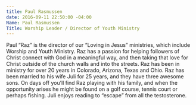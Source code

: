 ```yaml
---
title: Paul Rasmussen
date: 2016-09-11 22:50:00 -04:00
Name: Paul Rasmussen
Title: Worship Leader / Director of Youth Ministry
---
```


Paul “Raz” is the director of our “Loving in Jesus” ministries, which include Worship and Youth Ministry. Raz has a passion for helping followers of Christ connect with God in a meaningful way, and then taking that love for Christ outside of the church walls and into the streets. Raz has been in ministry for over 20 years in Colorado, Arizona, Texas and Ohio. Raz has been married to his wife Juli for 25 years, and they have three awesome sons. On days off you’ll find Raz playing with his family, and when the opportunity arises he might be found on a golf course, tennis court or perhaps fishing. Juli enjoys reading to “escape” from all the testosterone.